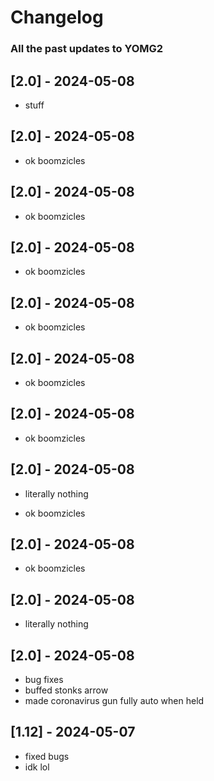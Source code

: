 # Changelog

### All the past updates to YOMG2


## [2.0] - 2024-05-08
- stuff

## [2.0] - 2024-05-08

- ok boomzicles

## [2.0] - 2024-05-08

- ok boomzicles

## [2.0] - 2024-05-08

- ok boomzicles

## [2.0] - 2024-05-08

- ok boomzicles

## [2.0] - 2024-05-08

- ok boomzicles

## [2.0] - 2024-05-08

- ok boomzicles

## [2.0] - 2024-05-08

- literally nothing

- ok boomzicles

## [2.0] - 2024-05-08

- ok boomzicles

## [2.0] - 2024-05-08

- literally nothing

## [2.0] - 2024-05-08

- bug fixes
- buffed stonks arrow
- made coronavirus gun fully auto when held

## [1.12] - 2024-05-07

- fixed bugs
- idk lol
